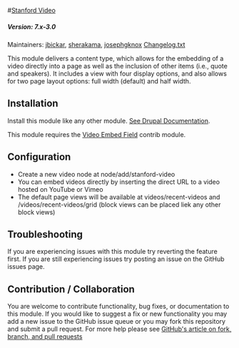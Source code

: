 #[Stanford Video](https://github.com/SU-SWS/stanford_video)
##### Version: 7.x-3.0

Maintainers: [jbickar](https://github.com/jbickar), [sherakama](https://github.com/sherakama), [josephgknox](https://github.com/josephgknox)
[Changelog.txt](CHANGELOG.txt)

This module delivers a content type, which allows for the embedding of a video directly into a page as well as the inclusion of other items (i.e., quote and speakers). It includes a view with four display options, and also allows for two page layout options: full width (default) and half width.

Installation
---

Install this module like any other module. [See Drupal Documentation](https://drupal.org/documentation/install/modules-themes/modules-7).

This module requires the [Video Embed Field](https://www.drupal.org/project/video_embed_field) contrib module.

Configuration
---

* Create a new video node at node/add/stanford-video
* You can embed videos directly by inserting the direct URL to a video hosted on YouTube or Vimeo
* The default page views will be available at videos/recent-videos and /videos/recent-videos/grid (block views can be placed liek any other block views)

Troubleshooting
---

If you are experiencing issues with this module try reverting the feature first. If you are still experiencing issues try posting an issue on the GitHub issues page.

Contribution / Collaboration
---

You are welcome to contribute functionality, bug fixes, or documentation to this module. If you would like to suggest a fix or new functionality you may add a new issue to the GitHub issue queue or you may fork this repository and submit a pull request. For more help please see [GitHub's article on fork, branch, and pull requests](https://help.github.com/articles/using-pull-requests)
